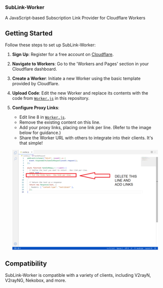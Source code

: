 ### SubLink-Worker
A JavaScript-based Subscription Link Provider for Cloudflare Workers

## Getting Started
Follow these steps to set up SubLink-Worker:

1. **Sign Up**: Register for a free account on [Cloudflare](https://www.cloudflare.com/).

2. **Navigate to Workers**: Go to the 'Workers and Pages' section in your Cloudflare dashboard.

3. **Create a Worker**: Initiate a new Worker using the basic template provided by Cloudflare.

4. **Upload Code**: Edit the new Worker and replace its contents with the code from [`Worker.js`](https://raw.githubusercontent.com/deathline94/SubLink-Worker/main/Worker.js) in this repository.

5. **Configure Proxy Links**:
   - Edit line 8 in [`Worker.js`](https://raw.githubusercontent.com/deathline94/SubLink-Worker/main/Worker.js). 
   - Remove the existing content on this line.
   - Add your proxy links, placing one link per line. (Refer to the image below for guidance.)
   - Share the Worker URL with others to integrate into their clients. It's that simple!

   ![Configuration Steps](https://raw.githubusercontent.com/deathline94/SubLink-Worker/main/help.png)

## Compatibility
SubLink-Worker is compatible with a variety of clients, including V2rayN, V2rayNG, Nekobox, and more.
